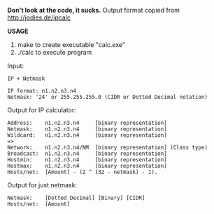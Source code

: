 **Don't look at the code, it sucks.**
Output format copied from http://jodies.de/ipcalc

**USAGE**

1. make to create executable "calc.exe"
2. ./calc to execute program

Input:

	IP + Netmask

	IP format: n1.n2.n3.n4
	Netmask: '24' or 255.255.255.0 (CIDR or Dotted Decimal notation)

Output for IP calculator:

	Address:	n1.n2.n3.n4		[binary representation]
	Netmask:	n1.n2.n3.n4		[binary representation]
	Wildcard:	n1.n2.n3.n4		[binary representation]
	=>
	Network:	n1.n2.n3.n4/NM	[binary representation] (Class type)
	Broadcast:	n1.n2.n3.n4		[binary representation]
	Hostmin:	n1.n2.n3.n4		[binary representation]
	Hostmax:	n1.n2.n3.n4		[binary representation]
	Hosts/net:	[Amount] - (2 ^ (32 - netmask) - 1).

Output for just netmask:

	Netmask:	[Dotted Decimal] [Binary] [CIDR]
	Hosts/net:	[Amount]
